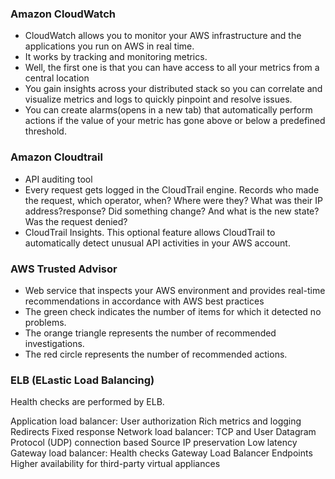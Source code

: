 ### Amazon CloudWatch
- CloudWatch allows you to monitor your AWS infrastructure and the applications you run on AWS in real time.
- It works by tracking and monitoring metrics. 
- Well, the first one is that you can have access to all your metrics from a central location
- You gain insights across your distributed stack so you can correlate and visualize metrics and logs to quickly pinpoint and resolve issues.
- You can create alarms(opens in a new tab) that automatically perform actions if the value of your metric has gone above or below a predefined threshold. 

### Amazon Cloudtrail

- API auditing tool
- Every request gets logged in the CloudTrail engine. Records who made the request, which operator, when? Where were they? What was their IP address?response? Did something change? And what is the new state? Was the request denied? 
- CloudTrail Insights. This optional feature allows CloudTrail to automatically detect unusual API activities in your AWS account. 

### AWS Trusted Advisor
- Web service that inspects your AWS environment and provides real-time recommendations in accordance with AWS best practices
- The green check indicates the number of items for which it detected no problems.
- The orange triangle represents the number of recommended investigations.
- The red circle represents the number of recommended actions.

### ELB (ELastic Load Balancing)


   
   Health checks are performed by ELB.

   Application load balancer:
      User authorization
      Rich metrics and logging
      Redirects
      Fixed response
   Network load balancer:
      TCP and User Datagram Protocol (UDP) connection based
      Source IP preservation
      Low latency
   Gateway load balancer:
      Health checks
      Gateway Load Balancer Endpoints
      Higher availability for third-party virtual appliances
```
